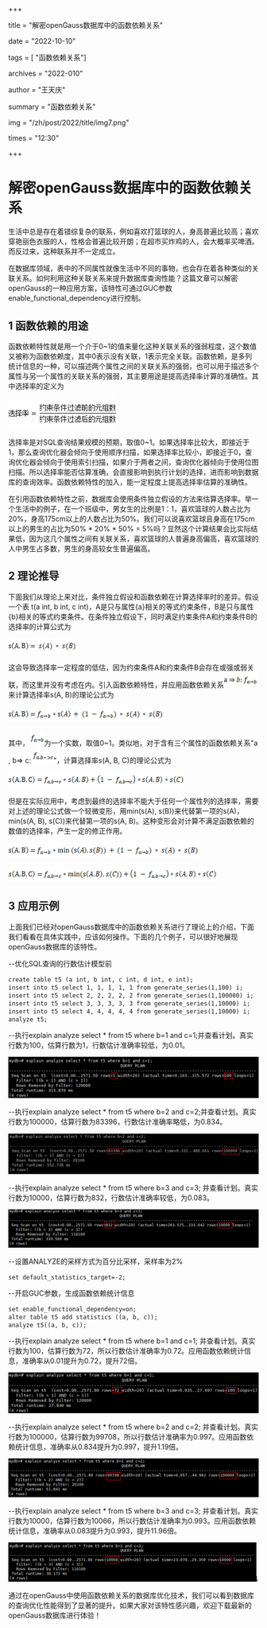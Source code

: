 # 

+++

title = "解密openGauss数据库中的函数依赖关系"

date = "2022-10-10"

tags = [ "函数依赖关系"]

archives = "2022-010"

author = "王天庆"

summary = "函数依赖关系"

img = "/zh/post/2022/title/img7.png"

times = "12:30"

+++

# 解密openGauss数据库中的函数依赖关系<a name="ZH-CN_TOPIC_0000001200255644"></a>

生活中总是存在着错综复杂的联系，例如喜欢打篮球的人，身高普遍比较高；喜欢穿艳丽色衣服的人，性格会普遍比较开朗；在超市买炸鸡的人，会大概率买啤酒。而反过来，这种联系并不一定成立。

在数据库领域，表中的不同属性就像生活中不同的事物，也会存在着各种类似的关联关系。如何利用这种关联关系来提升数据库查询性能？这篇文章可以解密openGauss的一种应用方案，该特性可通过GUC参数enable\_functional\_dependency进行控制。

## 1      函数依赖的用途<a name="section17488202714512"></a>

函数依赖特性就是用一个介于0\~1的值来量化这种关联关系的强弱程度，这个数值又被称为函数依赖度，其中0表示没有关联，1表示完全关联。函数依赖，是多列统计信息的一种，可以描述两个属性之间的关联关系的强弱，也可以用于描述多个属性与另一个属性的关联关系的强弱，其主要用途是提高选择率计算的准确性。其中选择率的定义为

![](figures/zh-cn_image_0000001425412261.gif)

选择率是对SQL查询结果规模的预期，取值0\~1。如果选择率比较大，即接近于1，那么查询优化器会倾向于使用顺序扫描，如果选择率比较小，即接近于0，查询优化器会倾向于使用索引扫描，如果介于两者之间，查询优化器倾向于使用位图扫描。所以选择率能否估算准确，会直接影响到执行计划的选择，进而影响到数据库的查询效率。函数依赖特性的加入，能一定程度上提高选择率估算的准确性。

在引用函数依赖特性之前，数据库会使用条件独立假设的方法来估算选择率。举一个生活中的例子，在一个班级中，男女生的比例是1：1，喜欢篮球的人数占比为20%，身高175cm以上的人数占比为50%。我们可以说喜欢篮球且身高在175cm以上的男生的占比为50% \* 20% \* 50% = 5%吗？显然这个计算结果会比实际结果低，因为这几个属性之间有关联关系，喜欢篮球的人普遍身高偏高，喜欢篮球的人中男生占多数，男生的身高较女生普遍偏高。

## 2      理论推导<a name="section10123175324517"></a>

下面我们从理论上来对比，条件独立假设和函数依赖在计算选择率时的差异。假设一个表 t\(a int, b int, c int\)，A是只与属性\{a\}相关的等式约束条件，B是只与属性\{b\}相关的等式约束条件。在条件独立假设下，同时满足约束条件A和约束条件B的选择率的计算公式为

![](figures/zh-cn_image_0000001425732073.gif)

这会导致选择率一定程度的低估，因为约束条件A和约束条件B会存在或强或弱关联，而这里并没有考虑在内。引入函数依赖特性，并应用函数依赖关系![](figures/zh-cn_image_0000001375411998.gif)来计算选择率s\(A, B\)的理论公式为

![](figures/zh-cn_image_0000001425531861.gif)

其中，![](figures/zh-cn_image_0000001425732077.gif)为一个实数，取值0\~1。类似地，对于含有三个属性的函数依赖关系"a , b=\> c:  ![](figures/zh-cn_image_0000001425531865.gif)"，计算选择率s\(A, B, C\)的理论公式为

![](figures/zh-cn_image_0000001425531873.gif)

但是在实际应用中，考虑到最终的选择率不能大于任何一个属性列的选择率，需要对上述的理论公式做一个轻微变形，用min\(s\(A\), s\(B\)\)来代替第一项的s\(A\)，min\(s\(A, B\), s\(C\)\)来代替第一项的s\(A, B\)。这种变形会对计算不满足函数依赖的数值的选择率，产生一定的修正作用。

![](figures/zh-cn_image_0000001375412010.gif)

![](figures/zh-cn_image_0000001375412014.gif)

## 3      应用示例<a name="section582192014463"></a>

上面我们已经对openGauss数据库中的函数依赖关系进行了理论上的介绍，下面我们看看在具体实践中，应该如何操作。下面的几个例子，可以很好地展现openGauss数据库的该特性。

--优化SQL查询的行数估计模型前

```
create table t5 (a int, b int, c int, d int, e int);
insert into t5 select 1, 1, 1, 1, 1 from generate_series(1,100) i;
insert into t5 select 2, 2, 2, 2, 2 from generate_series(1,100000) i;
insert into t5 select 3, 3, 3, 3, 3 from generate_series(1,10000) i;
insert into t5 select 4, 4, 4, 4, 4 from generate_series(1,10000) i;
analyze t5;
```

--执行explain analyze select \* from t5 where b=1 and c=1;并查看计划。真实行数为100，估算行数为1，行数估计准确率较低，为0.01。

![](figures/zh-cn_image_0000001425911265.gif)

--执行explain analyze select \* from t5 where b=2 and c=2;并查看计划。真实行数为100000，估算行数为83396，行数估计准确率略低，为0.834。

![](figures/zh-cn_image_0000001375112208.gif)

--执行explain analyze select \* from t5 where b=3 and c=3; 并查看计划。真实行数为10000，估算行数为832，行数估计准确率较低，为0.083。

![](figures/zh-cn_image_0000001375591336.gif)

--设置ANALYZE的采样方式为百分比采样，采样率为2%

```
set default_statistics_target=-2;
```

--开启GUC参数，生成函数依赖统计信息

```
set enable_functional_dependency=on;
alter table t5 add statistics ((a, b, c));
analyze t5((a, b, c));
```

--执行explain analyze select \* from t5 where b=1 and c=1; 并查看计划。真实行数为100，估算行数为72，所以行数估计准确率为0.72。应用函数依赖统计信息，准确率从0.01提升为0.72，提升72倍。

![](figures/zh-cn_image_0000001375431400.gif)

--执行explain analyze select \* from t5 where b=2 and c=2; 并查看计划。真实行数为100000，估算行数为99708，所以行数估计准确率为0.997。应用函数依赖统计信息，准确率从0.834提升为0.997，提升1.19倍。

![](figures/zh-cn_image_0000001375591340.gif)

--执行explain analyze select \* from t5 where b=3 and c=3; 并查看计划。真实行数为10000，估算行数为10066，所以行数估计准确率为0.993。应用函数依赖统计信息，准确率从0.083提升为0.993，提升11.96倍。

![](figures/zh-cn_image_0000001426032181.png)

通过在openGauss中使用函数依赖关系的数据库优化技术，我们可以看到数据库的查询优化性能得到了显著的提升。如果大家对该特性感兴趣，欢迎下载最新的openGauss数据库进行体验！

